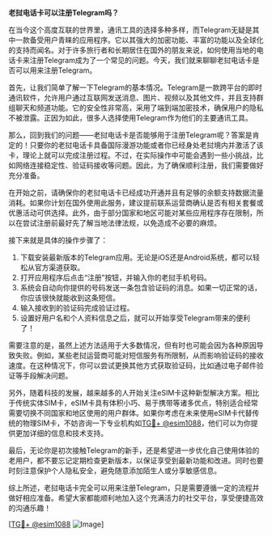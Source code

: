 **老挝电话卡可以注册Telegram吗？**

在当今这个高度互联的世界里，通讯工具的选择多种多样，而Telegram无疑是其中一款备受用户青睐的应用程序。它以其强大的加密功能、丰富的功能以及全球化的支持而闻名。对于许多旅行者和长期居住在国外的朋友来说，如何使用当地的电话卡来注册Telegram成为了一个常见的问题。今天，我们就来聊聊老挝电话卡是否可以用来注册Telegram。

首先，让我们简单了解一下Telegram的基本情况。Telegram是一款跨平台的即时通讯软件，允许用户通过互联网发送消息、图片、视频以及其他文件，并且支持群组聊天和频道功能。它的安全性非常高，采用了端到端加密技术，确保用户的隐私不被泄露。正因为如此，很多人选择使用Telegram作为他们的主要通讯工具。

那么，回到我们的问题——老挝电话卡是否能够用于注册Telegram呢？答案是肯定的！只要你的老挝电话卡具备国际漫游功能或者你已经身处老挝境内并激活了该卡，理论上就可以完成注册过程。不过，在实际操作中可能会遇到一些小挑战，比如网络连接稳定性、验证码接收等问题。因此，为了确保顺利注册，我们需要做好充分准备。

在开始之前，请确保你的老挝电话卡已经成功开通并且有足够的余额支持数据流量消耗。如果你计划在国外使用此服务，建议提前联系运营商确认是否有相关套餐或优惠活动可供选择。此外，由于部分国家和地区可能对某些应用程序存在限制，所以在尝试注册前最好先了解当地法律法规，以免造成不必要的麻烦。

接下来就是具体的操作步骤了：

1. 下载安装最新版本的Telegram应用。无论是iOS还是Android系统，都可以轻松从官方渠道获取。
2. 打开应用程序后点击“注册”按钮，并输入你的老挝手机号码。
3. 系统会自动向你提供的号码发送一条包含验证码的消息。如果一切正常的话，你应该很快就能收到这条短信。
4. 输入接收到的验证码完成验证过程。
5. 设置好用户名和个人资料信息之后，就可以开始享受Telegram带来的便利了！

需要注意的是，虽然上述方法适用于大多数情况，但有时也可能会因为各种原因导致失败。例如，某些老挝运营商可能对短信服务有所限制，从而影响验证码的接收速度。在这种情况下，你可以尝试更换其他方式获取验证码，比如通过电子邮件验证等手段解决问题。

另外，随着科技的发展，越来越多的人开始关注eSIM卡这种新型解决方案。相比于传统实体SIM卡，eSIM卡具有体积小巧、易于携带等诸多优点，特别适合经常需要切换不同国家和地区使用的用户群体。如果你考虑在未来使用eSIM卡代替传统的物理SIM卡，不妨咨询一下专业机构如[TG💪+ @esim1088](https://t.me/s/esim1088)，他们可以为你提供更加详细的信息和技术支持。

最后，无论你是初次接触Telegram的新手，还是希望进一步优化自己使用体验的老用户，都不要忘记定期检查更新版本，以保证享受到最新功能和改进。同时也要时刻注意保护个人隐私安全，避免随意添加陌生人或分享敏感信息。

综上所述，老挝电话卡完全可以用来注册Telegram，只是需要遵循一定的流程并做好相应准备。希望大家都能顺利地加入这个充满活力的社交平台，享受便捷高效的沟通乐趣！ 

[[TG💪+ @esim1088](https://t.me/s/esim1088) ![Image](https://i.postimg.cc/4NQfJmqS/Snipaste-2025-05-13-00-14-12.png)]